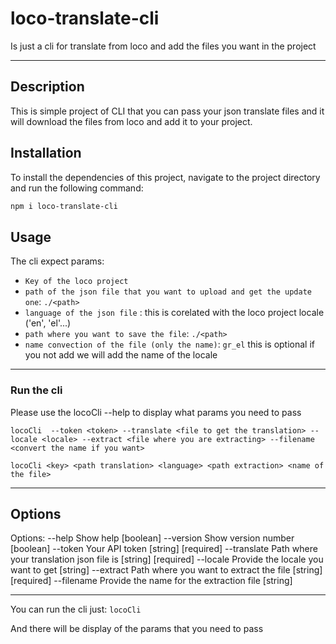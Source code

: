 # loco-translate-cli

Is just a cli for translate from loco and add the files you want in the project

---

## Description

This is simple project of CLI that you can pass your json translate files and it will download the files from loco and add it to your project.

## Installation

To install the dependencies of this project, navigate to the project directory and run the following command:

```bash
npm i loco-translate-cli
```

## Usage

The cli expect params:

- `Key of the loco project`
- `path of the json file that you want to upload and get the update one`: `./<path>`
- `language of the json file` : this is corelated with the loco project locale ('en', 'el'...)
- `path where you want to save the file`: `./<path>`
- `name convection of the file (only the name)`: `gr_el` this is optional if you not add we will add the name of the locale

---

### Run the cli

Please use the locoCli --help to display what params you need to pass

`locoCli  --token <token> --translate <file to get the translation> --locale <locale> --extract <file where you are extracting> --filename <convert the name if you want>`

`locoCli <key> <path translation> <language> <path extraction> <name of the file>`

---

## Options

Options:
  --help       Show help                                               [boolean]
  --version    Show version number                                     [boolean]
  --token      Your API token                                [string] [required]
  --translate  Path where your translation json file is      [string] [required]
  --locale     Provide the locale you want to get                       [string]
  --extract    Path where you want to extract the file       [string] [required]
  --filename   Provide the name for the extraction file                 [string]

---

You can run the cli just:
`locoCli`

And there will be display of the params that you need to pass

